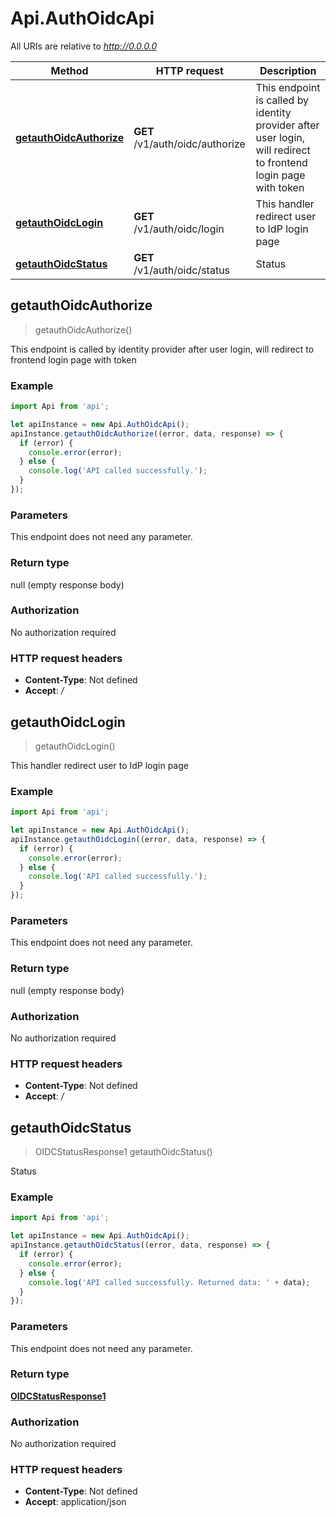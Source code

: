 # Api.AuthOidcApi

All URIs are relative to *http://0.0.0.0*

Method | HTTP request | Description
------------- | ------------- | -------------
[**getauthOidcAuthorize**](AuthOidcApi.md#getauthOidcAuthorize) | **GET** /v1/auth/oidc/authorize | This endpoint is called by identity provider after user login, will redirect to frontend login page with token
[**getauthOidcLogin**](AuthOidcApi.md#getauthOidcLogin) | **GET** /v1/auth/oidc/login | This handler redirect user to IdP login page
[**getauthOidcStatus**](AuthOidcApi.md#getauthOidcStatus) | **GET** /v1/auth/oidc/status | Status



## getauthOidcAuthorize

> getauthOidcAuthorize()

This endpoint is called by identity provider after user login, will redirect to frontend login page with token

### Example

```javascript
import Api from 'api';

let apiInstance = new Api.AuthOidcApi();
apiInstance.getauthOidcAuthorize((error, data, response) => {
  if (error) {
    console.error(error);
  } else {
    console.log('API called successfully.');
  }
});
```

### Parameters

This endpoint does not need any parameter.

### Return type

null (empty response body)

### Authorization

No authorization required

### HTTP request headers

- **Content-Type**: Not defined
- **Accept**: */*


## getauthOidcLogin

> getauthOidcLogin()

This handler redirect user to IdP login page

### Example

```javascript
import Api from 'api';

let apiInstance = new Api.AuthOidcApi();
apiInstance.getauthOidcLogin((error, data, response) => {
  if (error) {
    console.error(error);
  } else {
    console.log('API called successfully.');
  }
});
```

### Parameters

This endpoint does not need any parameter.

### Return type

null (empty response body)

### Authorization

No authorization required

### HTTP request headers

- **Content-Type**: Not defined
- **Accept**: */*


## getauthOidcStatus

> OIDCStatusResponse1 getauthOidcStatus()

Status

### Example

```javascript
import Api from 'api';

let apiInstance = new Api.AuthOidcApi();
apiInstance.getauthOidcStatus((error, data, response) => {
  if (error) {
    console.error(error);
  } else {
    console.log('API called successfully. Returned data: ' + data);
  }
});
```

### Parameters

This endpoint does not need any parameter.

### Return type

[**OIDCStatusResponse1**](OIDCStatusResponse1.md)

### Authorization

No authorization required

### HTTP request headers

- **Content-Type**: Not defined
- **Accept**: application/json

